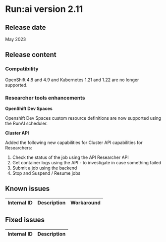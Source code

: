 # Run:ai version 2.11
## Release date

May 2023

## Release content

### Compatibility

OpenShift 4.8 and 4.9 and Kubernetes 1.21 and 1.22 are no longer supported.

### Researcher tools enhancements

**OpenShift Dev Spaces**

Openshift Dev Spaces custom resource definitions are now supported using the RunAI scheduler.

**Cluster API**

Added the following new capabilities for Cluster API capabilities for Researchers:

1. Check the status of the job using the API Researcher API
2. Get container logs using the API - to investigate in case something failed
3. Submit a job using the backend
4. Stop and Suspend / Resume jobs

## Known issues

|Internal ID|Description|Workaround|
|-----------|--------------|--------------|

## Fixed issues

|Internal ID|Description|
|-----------|--------------|
